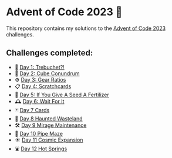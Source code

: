 # Advent of Code 2023 🎄

This repository contains my solutions to the [Advent of Code 2023](https://adventofcode.com/2023) challenges.

## Challenges completed:
- 🏹 [Day 1: Trebuchet?!](https://adventofcode.com/2023/day/1)
- 🧊 [Day 2: Cube Conundrum](https://adventofcode.com/2023/day/2)
- ⚙️ [Day 3: Gear Ratios](https://adventofcode.com/2023/day/3)
- 📋 [Day 4: Scratchcards](https://adventofcode.com/2023/day/4)
- 🌱 [Day 5: If You Give A Seed A Fertilizer](https://adventofcode.com/2023/day/5)
- 🕰️ [Day 6: Wait For It](https://adventofcode.com/2023/day/6)
- 🃏 [Day 7 Cards](https://adventofcode.com/2023/day/7)
- 👻 [Day 8 Haunted Wasteland](https://adventofcode.com/2023/day/8)
- 🛠️ [Day 9 Mirage Maintenance](https://adventofcode.com/2023/day/9)
- 🐰 [Day 10 Pipe Maze](https://adventofcode.com/2023/day/10)
- ☀️ [Day 11 Cosmic Expansion](https://adventofcode.com/2023/day/11)
- ⛲ [Day 12 Hot Springs](https://adventofcode.com/2023/day/12)
